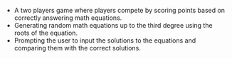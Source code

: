 - A two players game where players compete by scoring points based on correctly answering math equations.
- Generating random math equations up to the third degree using the roots of the equation.
- Prompting the user to input the solutions to the equations and comparing them with the correct solutions.
